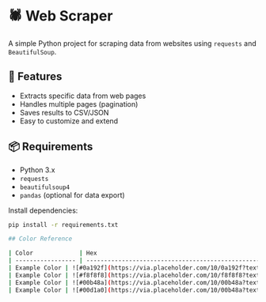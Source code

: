 
# 🕷️ Web Scraper

A simple Python project for scraping data from websites using `requests` and `BeautifulSoup`.

## 🚀 Features

- Extracts specific data from web pages
- Handles multiple pages (pagination)
- Saves results to CSV/JSON
- Easy to customize and extend

## 📦 Requirements

- Python 3.x
- `requests`
- `beautifulsoup4`
- `pandas` (optional for data export)

Install dependencies:

```bash
pip install -r requirements.txt

## Color Reference

| Color             | Hex                                                                |
| ----------------- | ------------------------------------------------------------------ |
| Example Color | ![#0a192f](https://via.placeholder.com/10/0a192f?text=+) #0a192f |
| Example Color | ![#f8f8f8](https://via.placeholder.com/10/f8f8f8?text=+) #f8f8f8 |
| Example Color | ![#00b48a](https://via.placeholder.com/10/00b48a?text=+) #00b48a |
| Example Color | ![#00d1a0](https://via.placeholder.com/10/00b48a?text=+) #00d1a0 |

